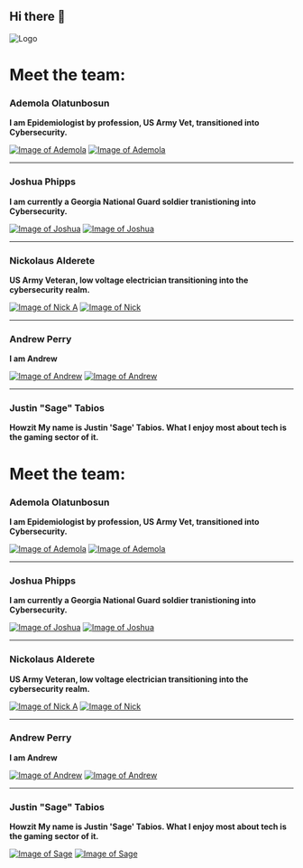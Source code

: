 ## Hi there 👋
![Logo](https://github.com/Kaleidoscope-s/Kaleidoscope/blob/main/Klogo.png)
# Meet the team:
### Ademola Olatunbosun

**I am Epidemiologist by profession, US Army Vet, transitioned into Cybersecurity.**


[![Image of Ademola](https://github.com/Kaleidoscope-s/-Kaleidoscope/blob/main/gitK.png)](https://github.com/ademo11?tab=repositories) [![Image of Ademola](https://github.com/Kaleidoscope-s/-Kaleidoscope/blob/main/INK.png)](https://www.linkedin.com/in/ademola-olatunbosun/) 
___
### Joshua Phipps

**I am currently a Georgia National Guard soldier tranistioning into Cybersecurity.** 

[![Image of Joshua](https://github.com/Kaleidoscope-s/-Kaleidoscope/blob/main/gitK.png)](https://github.com/joshp27?tab=repositories) [![Image of Joshua](https://github.com/Kaleidoscope-s/-Kaleidoscope/blob/main/INK.png)](https://www.linkedin.com/in/joshua-phipps-755a20264/) 
___
### Nickolaus Alderete

**US Army Veteran, low voltage electrician transitioning into the cybersecurity realm.**

[![Image of Nick A](https://github.com/Kaleidoscope-s/-Kaleidoscope/blob/main/gitK.png)](https://github.com/Nkalderete?tab=repositories) [![Image of Nick](https://github.com/Kaleidoscope-s/-Kaleidoscope/blob/main/INK.png)](https://www.linkedin.com/in/nickolaus-alderete/) 
___
### Andrew Perry

**I am Andrew**

[![Image of Andrew](https://github.com/Kaleidoscope-s/-Kaleidoscope/blob/main/gitK.png)](https://github.com/Perryandr?tab=repositories) [![Image of Andrew](https://github.com/Kaleidoscope-s/-Kaleidoscope/blob/main/INK.png)](https://www.linkedin.com/in/andrew-perry-0998b7263/) 
___
### Justin "Sage" Tabios

**Howzit My name is Justin 'Sage' Tabios.  What I enjoy most about tech is the gaming sector of it.**


# Meet the team:
### Ademola Olatunbosun

**I am Epidemiologist by profession, US Army Vet, transitioned into Cybersecurity.**


[![Image of Ademola](https://github.com/Kaleidoscope-s/-Kaleidoscope/blob/main/gitK.png)](https://github.com/ademo11?tab=repositories) [![Image of Ademola](https://github.com/Kaleidoscope-s/-Kaleidoscope/blob/main/INK.png)](https://www.linkedin.com/in/ademola-olatunbosun/) 
___
### Joshua Phipps

**I am currently a Georgia National Guard soldier tranistioning into Cybersecurity.** 

[![Image of Joshua](https://github.com/Kaleidoscope-s/-Kaleidoscope/blob/main/gitK.png)](https://github.com/joshp27?tab=repositories) [![Image of Joshua](https://github.com/Kaleidoscope-s/-Kaleidoscope/blob/main/INK.png)](https://www.linkedin.com/in/joshua-phipps-755a20264/) 
___
### Nickolaus Alderete

**US Army Veteran, low voltage electrician transitioning into the cybersecurity realm.**

[![Image of Nick A](https://github.com/Kaleidoscope-s/-Kaleidoscope/blob/main/gitK.png)](https://github.com/Nkalderete?tab=repositories) [![Image of Nick](https://github.com/Kaleidoscope-s/-Kaleidoscope/blob/main/INK.png)](https://www.linkedin.com/in/nickolaus-alderete/) 
___
### Andrew Perry

**I am Andrew**

[![Image of Andrew](https://github.com/Kaleidoscope-s/-Kaleidoscope/blob/main/gitK.png)](https://github.com/Perryandr?tab=repositories) [![Image of Andrew](https://github.com/Kaleidoscope-s/-Kaleidoscope/blob/main/INK.png)](https://www.linkedin.com/in/andrew-perry-0998b7263/) 
___
### Justin "Sage" Tabios

**Howzit My name is Justin 'Sage' Tabios.  What I enjoy most about tech is the gaming sector of it.**

[![Image of Sage](https://github.com/Kaleidoscope-s/-Kaleidoscope/blob/main/gitK.png)](https://github.com/AnnyeongAloha?tab=repositories) [![Image of Sage](https://github.com/Kaleidoscope-s/-Kaleidoscope/blob/main/INK.png)](https://www.linkedin.com/in/justintabios/) 
<!--



-->
